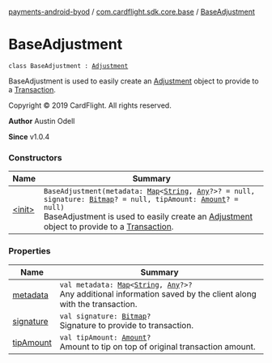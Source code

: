 [payments-android-byod](../../index.md) / [com.cardflight.sdk.core.base](../index.md) / [BaseAdjustment](./index.md)

# BaseAdjustment

`class BaseAdjustment : `[`Adjustment`](../../com.cardflight.sdk.core/-adjustment/index.md)

BaseAdjustment is used to easily create an [Adjustment](../../com.cardflight.sdk.core/-adjustment/index.md) object to provide to a
[Transaction](../../com.cardflight.sdk.core/-transaction/index.md).

Copyright © 2019 CardFlight. All rights reserved.

**Author**
Austin Odell

**Since**
v1.0.4

### Constructors

| Name | Summary |
|---|---|
| [&lt;init&gt;](-init-.md) | `BaseAdjustment(metadata: `[`Map`](https://kotlinlang.org/api/latest/jvm/stdlib/kotlin.collections/-map/index.html)`<`[`String`](https://kotlinlang.org/api/latest/jvm/stdlib/kotlin/-string/index.html)`, `[`Any`](https://kotlinlang.org/api/latest/jvm/stdlib/kotlin/-any/index.html)`?>? = null, signature: `[`Bitmap`](https://developer.android.com/reference/android/graphics/Bitmap.html)`? = null, tipAmount: `[`Amount`](../../com.cardflight.sdk.core/-amount/index.md)`? = null)`<br>BaseAdjustment is used to easily create an [Adjustment](../../com.cardflight.sdk.core/-adjustment/index.md) object to provide to a [Transaction](../../com.cardflight.sdk.core/-transaction/index.md). |

### Properties

| Name | Summary |
|---|---|
| [metadata](metadata.md) | `val metadata: `[`Map`](https://kotlinlang.org/api/latest/jvm/stdlib/kotlin.collections/-map/index.html)`<`[`String`](https://kotlinlang.org/api/latest/jvm/stdlib/kotlin/-string/index.html)`, `[`Any`](https://kotlinlang.org/api/latest/jvm/stdlib/kotlin/-any/index.html)`?>?`<br>Any additional information saved by the client along with the transaction. |
| [signature](signature.md) | `val signature: `[`Bitmap`](https://developer.android.com/reference/android/graphics/Bitmap.html)`?`<br>Signature to provide to transaction. |
| [tipAmount](tip-amount.md) | `val tipAmount: `[`Amount`](../../com.cardflight.sdk.core/-amount/index.md)`?`<br>Amount to tip on top of original transaction amount. |

